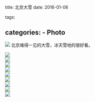 title: 北京大雪
date: 2016-01-06

tags:

categories:
    - Photo
---
![](http://7xia33.com1.z0.glb.clouddn.com/bjdaxIMG_733823232.jpg) 
	北京难得一见的大雪，冰天雪地的很好看。 
<!-- more -->
![](http://7xia33.com1.z0.glb.clouddn.com/bjdaxIMG_7408.JPG)  
![](http://7xia33.com1.z0.glb.clouddn.com/bjdaxIMG_7307.JPG)  
![](http://7xia33.com1.z0.glb.clouddn.com/bjdaxIMG_7326.JPG)  
![](http://7xia33.com1.z0.glb.clouddn.com/bjdaxIMG_7331.JPG)  
![](http://7xia33.com1.z0.glb.clouddn.com/bjdaxIMG_7351.JPG)  
![](http://7xia33.com1.z0.glb.clouddn.com/bjdaxIMG_7392.JPG)  
![](http://7xia33.com1.z0.glb.clouddn.com/bjdaxIMG_7395.JPG)  
![](http://7xia33.com1.z0.glb.clouddn.com/bjdaxIMG_7415.JPG)  
![](http://7xia33.com1.z0.glb.clouddn.com/bjdaxIMG_7424.JPG)  

<br>